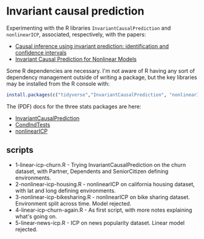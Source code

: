 # Invariant causal prediction

Experimenting with the R libraries `InvariantCausalPrediction` and `nonlinearICP`, associated, respectively, with the papers:
* [Causal inference using invariant prediction: identification and confidence intervals
](https://arxiv.org/abs/1501.01332)
* [Invariant Causal Prediction for Nonlinear Models
](https://arxiv.org/abs/1706.08576)

Some R dependencies are necessary.
I'm not aware of R having any sort of dependency management outside of writing a package, but the key libraries may be installed from the R console with:

```R
install.packages(c("tidyverse","InvariantCausalPrediction", "nonlinearICP", "CondIndTests"))
```

The (PDF) docs for the three stats packages are here:

* [InvariantCausalPrediction](https://cran.r-project.org/web/packages/InvariantCausalPrediction/InvariantCausalPrediction.pdf)
* [CondIndTests](https://cran.r-project.org/web/packages/CondIndTests/CondIndTests.pdf)
* [nonlinearICP](https://cran.r-project.org/web/packages/nonlinearICP/nonlinearICP.pdf)

## scripts
* 1-linear-icp-churn.R - Trying InvariantCausalPrediction on the churn dataset, with Partner, Dependents and SeniorCitizen defining environments.
* 2-nonlinear-icp-housing.R - nonlinearICP on california housing dataset, with lat and long defining environments.
* 3-nonlinear-icp-bikesharing.R - nonlinearICP on bike sharing dataset. Environment split across time. Model rejected.
* 4-linear-icp-churn-again.R - As first script, with more notes explaining what's going on. 
* 5-linear-news-icp.R - ICP on news popularity dataset. Linear model rejected.
